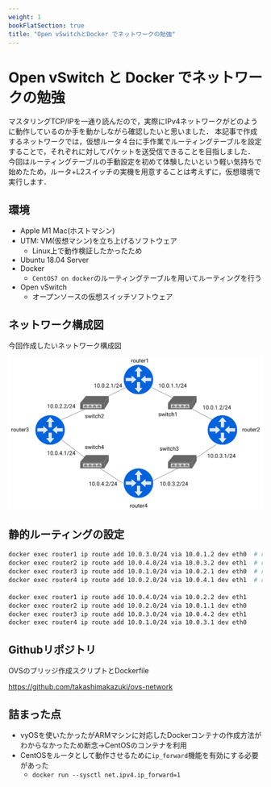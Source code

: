 ```yaml
---
weight: 1
bookFlatSection: true
title: "Open vSwitchとDocker でネットワークの勉強"
---
```


# Open vSwitch と Docker でネットワークの勉強
マスタリングTCP/IPを一通り読んだので，実際にIPv4ネットワークがどのように動作しているのか手を動かしながら確認したいと思いました．
本記事で作成するネットワークでは，仮想ルータ４台に手作業でルーティングテーブルを設定することで，それぞれに対してパケットを送受信できることを目指しました．
今回はルーティングテーブルの手動設定を初めて体験したいという軽い気持ちで始めたため，ルータ+L2スイッチの実機を用意することは考えずに，仮想環境で実行します．

## 環境

- Apple M1 Mac(ホストマシン)
- UTM: VM(仮想マシン)を立ち上げるソフトウェア
  - Linux上で動作検証したかったため
- Ubuntu 18.04 Server
- Docker
  - `CentOS7 on docker`のルーティングテーブルを用いてルーティングを行う
- Open vSwitch
  - オープンソースの仮想スイッチソフトウェア


## ネットワーク構成図
今回作成したいネットワーク構成図

![network](/img/ovs-network.png)


## 静的ルーティングの設定
```bash
docker exec router1 ip route add 10.0.3.0/24 via 10.0.1.2 dev eth0  # router1->router4(10.0.3.2)
docker exec router2 ip route add 10.0.4.0/24 via 10.0.3.2 dev eth1  # router2->router3(10.0.4.1)
docker exec router3 ip route add 10.0.1.0/24 via 10.0.2.1 dev eth0  # router3->router2(10.0.1.2)
docker exec router4 ip route add 10.0.2.0/24 via 10.0.4.1 dev eth1  # router4->router1(10.0.2.1)

docker exec router1 ip route add 10.0.4.0/24 via 10.0.2.2 dev eth1
docker exec router2 ip route add 10.0.2.0/24 via 10.0.1.1 dev eth0
docker exec router3 ip route add 10.0.3.0/24 via 10.0.4.2 dev eth1
docker exec router4 ip route add 10.0.1.0/24 via 10.0.3.1 dev eth0
```

## Githubリポジトリ

OVSのブリッジ作成スクリプトとDockerfile

https://github.com/takashimakazuki/ovs-network



## 詰まった点
- vyOSを使いたかったがARMマシンに対応したDockerコンテナの作成方法がわからなかったため断念→CentOSのコンテナを利用
- CentOSをルータとして動作させるために`ip_forward`機能を有効にする必要があった
  - `docker run --sysctl net.ipv4.ip_forward=1`
